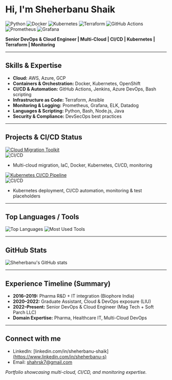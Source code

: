 # Hi, I'm Sheherbanu Shaik 

![Python](https://img.shields.io/badge/Python-3.11-blue?logo=python)
![Docker](https://img.shields.io/badge/Docker-blue?logo=docker)
![Kubernetes](https://img.shields.io/badge/Kubernetes-blue?logo=kubernetes)
![Terraform](https://img.shields.io/badge/Terraform-blue?logo=terraform)
![GitHub Actions](https://img.shields.io/badge/GitHub%20Actions-blue?logo=github-actions)
![Prometheus](https://img.shields.io/badge/Prometheus-orange?logo=prometheus)
![Grafana](https://img.shields.io/badge/Grafana-red?logo=grafana)

**Senior DevOps & Cloud Engineer | Multi-Cloud | CI/CD | Kubernetes | Terraform | Monitoring**

---

##  Skills & Expertise
- **Cloud:** AWS, Azure, GCP  
- **Containers & Orchestration:** Docker, Kubernetes, OpenShift  
- **CI/CD & Automation:** GitHub Actions, Jenkins, Azure DevOps, Bash scripting  
- **Infrastructure as Code:** Terraform, Ansible  
- **Monitoring & Logging:** Prometheus, Grafana, ELK, Datadog  
- **Languages & Scripting:** Python, Bash, Node.js, Java  
- **Security & Compliance:** DevSecOps best practices  

---

##  Projects & CI/CD Status

[![Cloud Migration Toolkit](https://img.shields.io/badge/Cloud_Migration_Toolkit-Repo-blue?logo=github)](https://github.com/Sheherbanu7/cloud-migration-toolkit)  
![CI/CD](https://github.com/Sheherbanu7/cloud-migration-toolkit/actions/workflows/ci-cd-pipeline.yml/badge.svg)  
- Multi-cloud migration, IaC, Docker, Kubernetes, CI/CD, monitoring  

[![Kubernetes CI/CD Pipeline](https://img.shields.io/badge/K8s_CI_CD_Pipeline-Repo-blue?logo=github)](https://github.com/Sheherbanu7/k8s-ci-cd-pipeline)  
![CI/CD](https://github.com/Sheherbanu7/k8s-ci-cd-pipeline/actions/workflows/ci-cd-pipeline.yml/badge.svg)  
- Kubernetes deployment, CI/CD automation, monitoring & test placeholders  

---

##  Top Languages / Tools
![Top Languages](https://github-readme-stats.vercel.app/api/top-langs/?username=Sheherbanu7&layout=compact&theme=radical)
![Most Used Tools](https://img.shields.io/badge/DevOps-Tools-blue?logo=git)

---

##  GitHub Stats
![Sheherbanu's GitHub stats](https://github-readme-stats.vercel.app/api?username=Sheherbanu7&show_icons=true&theme=radical)

---

##  Experience Timeline (Summary)
- **2016–2019:** Pharma R&D + IT integration (Biophore India)  
- **2020–2022:** Graduate Assistant, Cloud & DevOps exposure (LIU)  
- **2022–Present:** Senior DevOps & Cloud Engineer (Mag Tech + Soft Parch LLC)  
- **Domain Expertise:** Pharma, Healthcare IT, Multi-Cloud DevOps  

---

##  Connect with me
- LinkedIn: [linkedin.com/in/sheherbanu-shaik][(https://www.linkedin.com/in/sheherbanu-s)  ](https://www.linkedin.com/in/sheherbanu/)
- Email: shahrsk7@gmail.com  

*Portfolio showcasing multi-cloud, CI/CD, and monitoring expertise.*
